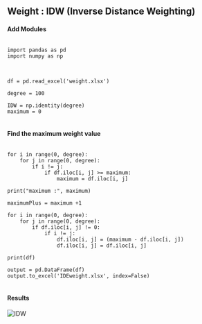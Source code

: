## Weight : IDW (Inverse Distance Weighting)

#### Add Modules
<pre>
<code>
import pandas as pd
import numpy as np
</code>
</pre>

<pre>
<code>
df = pd.read_excel('weight.xlsx')

degree = 100

IDW = np.identity(degree)
maximum = 0
</code>
</pre>

#### Find the maximum weight value
<pre>
<code>
for i in range(0, degree):
    for j in range(0, degree):
        if i != j:
            if df.iloc[i, j] >= maximum:
                maximum = df.iloc[i, j]

print("maximum :", maximum)

maximumPlus = maximum +1

for i in range(0, degree):
    for j in range(0, degree):
        if df.iloc[i, j] != 0:
            if i != j:
                df.iloc[i, j] = (maximum - df.iloc[i, j])
                df.iloc[i, j] = df.iloc[i, j]

print(df)

output = pd.DataFrame(df)
output.to_excel('IDEweight.xlsx', index=False)
</code>
</pre>

#### Results

![IDW](https://user-images.githubusercontent.com/66988643/87217147-560b4c80-c381-11ea-9e16-625bef6836e1.PNG)

